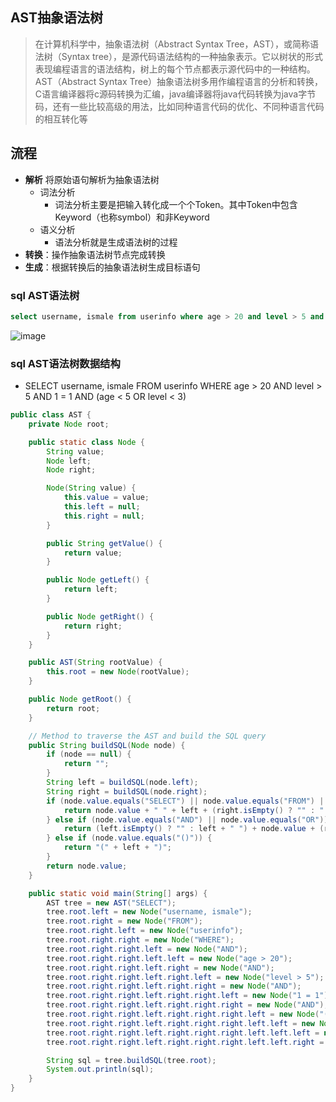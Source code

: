 ## AST抽象语法树
> 在计算机科学中，抽象语法树（Abstract Syntax Tree，AST），或简称语法树（Syntax tree），是源代码语法结构的一种抽象表示。它以树状的形式表现编程语言的语法结构，树上的每个节点都表示源代码中的一种结构。AST（Abstract Syntax Tree）抽象语法树多用作编程语言的分析和转换，C语言编译器将c源码转换为汇编，java编译器将java代码转换为java字节码，还有一些比较高级的用法，比如同种语言代码的优化、不同种语言代码的相互转化等

## 流程
* **解析** 将原始语句解析为抽象语法树
   * 词法分析
     * 词法分析主要是把输入转化成一个个Token。其中Token中包含Keyword（也称symbol）和非Keyword
   * 语义分析
     * 语法分析就是生成语法树的过程
* **转换**：操作抽象语法树节点完成转换
* **生成**：根据转换后的抽象语法树生成目标语句

### sql AST语法树
```sql
select username, ismale from userinfo where age > 20 and level > 5 and 1 = 1
```
![image](https://github.com/jsjchai/study-notes/assets/13389058/8d9f89bc-98a2-4c9c-a006-e489bf5ceb34)

### sql AST语法树数据结构
* SELECT username, ismale FROM userinfo WHERE age > 20 AND level > 5 AND 1 = 1 AND (age < 5 OR level < 3)
```java
public class AST {
    private Node root;

    public static class Node {
        String value;
        Node left;
        Node right;

        Node(String value) {
            this.value = value;
            this.left = null;
            this.right = null;
        }

        public String getValue() {
            return value;
        }

        public Node getLeft() {
            return left;
        }

        public Node getRight() {
            return right;
        }
    }

    public AST(String rootValue) {
        this.root = new Node(rootValue);
    }

    public Node getRoot() {
        return root;
    }

    // Method to traverse the AST and build the SQL query
    public String buildSQL(Node node) {
        if (node == null) {
            return "";
        }
        String left = buildSQL(node.left);
        String right = buildSQL(node.right);
        if (node.value.equals("SELECT") || node.value.equals("FROM") || node.value.equals("WHERE")) {
            return node.value + " " + left + (right.isEmpty() ? "" : " " + right) + " ";
        } else if (node.value.equals("AND") || node.value.equals("OR")) {
            return (left.isEmpty() ? "" : left + " ") + node.value + (right.isEmpty() ? "" : " " + right);
        } else if (node.value.equals("()")) {
            return "(" + left + ")";
        }
        return node.value;
    }

    public static void main(String[] args) {
        AST tree = new AST("SELECT");
        tree.root.left = new Node("username, ismale");
        tree.root.right = new Node("FROM");
        tree.root.right.left = new Node("userinfo");
        tree.root.right.right = new Node("WHERE");
        tree.root.right.right.left = new Node("AND");
        tree.root.right.right.left.left = new Node("age > 20");
        tree.root.right.right.left.right = new Node("AND");
        tree.root.right.right.left.right.left = new Node("level > 5");
        tree.root.right.right.left.right.right = new Node("AND");
        tree.root.right.right.left.right.right.left = new Node("1 = 1");
        tree.root.right.right.left.right.right.right = new Node("AND");
        tree.root.right.right.left.right.right.right.left = new Node("()");
        tree.root.right.right.left.right.right.right.left.left = new Node("OR");
        tree.root.right.right.left.right.right.right.left.left.left = new Node("age < 5");
        tree.root.right.right.left.right.right.right.left.left.right = new Node("level < 3");

        String sql = tree.buildSQL(tree.root);
        System.out.println(sql);
    }
}
```

